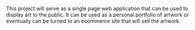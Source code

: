 This project will serve as a single page web application that can be used to display art to the public. It can be used as a personal portfolio of artwork or eventually can be turned to an ecommerce site that will sell the artwork.